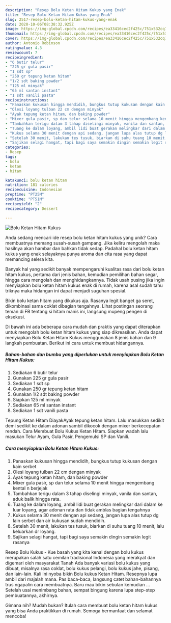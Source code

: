 ```yaml
---
description: "Resep Bolu Ketan Hitam Kukus yang Enak"
title: "Resep Bolu Ketan Hitam Kukus yang Enak"
slug: 2517-resep-bolu-ketan-hitam-kukus-yang-enak
date: 2020-10-06T08:38:32.925Z
image: https://img-global.cpcdn.com/recipes/ea33416cec2f425c/751x532cq70/bolu-ketan-hitam-kukus-foto-resep-utama.jpg
thumbnail: https://img-global.cpcdn.com/recipes/ea33416cec2f425c/751x532cq70/bolu-ketan-hitam-kukus-foto-resep-utama.jpg
cover: https://img-global.cpcdn.com/recipes/ea33416cec2f425c/751x532cq70/bolu-ketan-hitam-kukus-foto-resep-utama.jpg
author: Antonio Robinson
ratingvalue: 4.3
reviewcount: 7
recipeingredient:
- "6 butir telur"
- "225 gr gula pasir"
- "1 sdt sp"
- "250 gr tepung ketan hitam"
- "1/2 sdt baking powder"
- "125 ml minyak"
- "65 ml santan instant"
- "1 sdt vanili pasta"
recipeinstructions:
- "Panaskan kukusan hingga mendidih, bungkus tutup kukusan dengan kain serbet"
- "Olesi loyang tulban 22 cm dengan minyak"
- "Ayak tepung ketan hitam, dan baking powder"
- "Mixer gula pasir, sp dan telur selama 10 menit hingga mengembang kental n berjejak"
- "Tambahkan terigu dalam 3 tahap diselingi minyak, vanila dan santan, aduk balik hingga rata."
- "Tuang ke dalam loyang, ambil lidi buat gerakan melingkar dari dalam ke luar loyang, agar adonan rata dan tidak amblas bagian tengahnya"
- "Kukus selama 30 menit dengan api sedang, jangan lupa alas tutup dg lain serbet dan air kukusan sudah mendidih."
- "Setelah 30 menit, lakukan tes tusuk, biarkan di suhu tuang 10 menit, lalu keluarkan dr loyang."
- "Sajikan selagi hangat, tapi bagi saya semakin dingin semakin legit rasanya"
categories:
- Resep
tags:
- bolu
- ketan
- hitam

katakunci: bolu ketan hitam 
nutrition: 181 calories
recipecuisine: Indonesian
preptime: "PT25M"
cooktime: "PT51M"
recipeyield: "2"
recipecategory: Dessert

---
```



![Bolu Ketan Hitam Kukus](https://img-global.cpcdn.com/recipes/ea33416cec2f425c/751x532cq70/bolu-ketan-hitam-kukus-foto-resep-utama.jpg)

Anda sedang mencari ide resep bolu ketan hitam kukus yang unik? Cara membuatnya memang susah-susah gampang. Jika keliru mengolah maka hasilnya akan hambar dan bahkan tidak sedap. Padahal bolu ketan hitam kukus yang enak selayaknya punya aroma dan cita rasa yang dapat memancing selera kita.

Banyak hal yang sedikit banyak mempengaruhi kualitas rasa dari bolu ketan hitam kukus, pertama dari jenis bahan, kemudian pemilihan bahan segar, hingga cara mengolah dan menghidangkannya. Tidak usah pusing jika ingin menyiapkan bolu ketan hitam kukus enak di rumah, karena asal sudah tahu triknya maka hidangan ini dapat menjadi suguhan spesial.

Bikin bolu ketan hitam yang dikukus aja. Rasanya legit banget ga seret, dikombinasi sama coklat dibagian tengahnya. Lihat postingan seorang teman di FB tentang si hitam manis ini, langsung mupeng pengen di eksekusi.


Di bawah ini ada beberapa cara mudah dan praktis yang dapat diterapkan untuk mengolah bolu ketan hitam kukus yang siap dikreasikan. Anda dapat menyiapkan Bolu Ketan Hitam Kukus menggunakan 8 jenis bahan dan 9 langkah pembuatan. Berikut ini cara untuk membuat hidangannya.

<!--inarticleads1-->

##### Bahan-bahan dan bumbu yang diperlukan untuk menyiapkan Bolu Ketan Hitam Kukus:

1. Sediakan 6 butir telur
1. Gunakan 225 gr gula pasir
1. Sediakan 1 sdt sp
1. Gunakan 250 gr tepung ketan hitam
1. Gunakan 1/2 sdt baking powder
1. Siapkan 125 ml minyak
1. Sediakan 65 ml santan instant
1. Sediakan 1 sdt vanili pasta


Tepung Ketan Hitam DiayakAyak tepung ketan hitam. Lalu masukkan sedikit demi sedikit ke dalam adonan sambil dikocok dengan mixer berkecepatan rendah. Cara Membuat Bolu Kukus Ketan Hitam. Siapkan wadah lalu masukan Telur Ayam, Gula Pasir, Pengemulsi SP dan Vanili. 

<!--inarticleads2-->

##### Cara menyiapkan Bolu Ketan Hitam Kukus:

1. Panaskan kukusan hingga mendidih, bungkus tutup kukusan dengan kain serbet
1. Olesi loyang tulban 22 cm dengan minyak
1. Ayak tepung ketan hitam, dan baking powder
1. Mixer gula pasir, sp dan telur selama 10 menit hingga mengembang kental n berjejak
1. Tambahkan terigu dalam 3 tahap diselingi minyak, vanila dan santan, aduk balik hingga rata.
1. Tuang ke dalam loyang, ambil lidi buat gerakan melingkar dari dalam ke luar loyang, agar adonan rata dan tidak amblas bagian tengahnya
1. Kukus selama 30 menit dengan api sedang, jangan lupa alas tutup dg lain serbet dan air kukusan sudah mendidih.
1. Setelah 30 menit, lakukan tes tusuk, biarkan di suhu tuang 10 menit, lalu keluarkan dr loyang.
1. Sajikan selagi hangat, tapi bagi saya semakin dingin semakin legit rasanya


Resep Bolu Kukus - Kue basah yang kita kenal dengan bolu kukus merupakan salah satu cemilan tradisional Indonesia yang merakyat dan digemari oleh masyarakat Tanah Ada banyak variasi bolu kukus yang dibuat, misalnya rasa coklat, bolu kukus pelangi, bolu kukus jahe, pisang, dan lain-lain. Kali ini nyoba bikin Bolu kukus Ketan Hitam. Resepnya lupa ambil dari majalah mana. Pas baca-baca, langsung catet bahan-bahannya trus ngapalin cara membuatnya. Baru mau bikin sebulan kemudian … Setelah usai menimbang bahan, sempat bingung karena lupa step-step pembuatannya, akhirnya. 

Gimana nih? Mudah bukan? Itulah cara membuat bolu ketan hitam kukus yang bisa Anda praktikkan di rumah. Semoga bermanfaat dan selamat mencoba!
